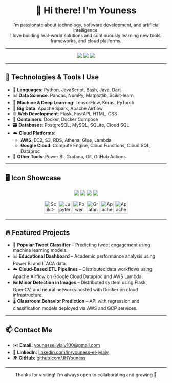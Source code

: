 <h1 align="center">👋 Hi there! I'm Youness</h1>

<p align="center">
  I'm passionate about technology, software development, and artificial intelligence.<br/>
  I love building real-world solutions and continuously learning new tools, frameworks, and cloud platforms.
</p>

---

<p align="center">
  <a href="mailto:younesseljylaly100@gmail.com"><img src="https://img.shields.io/badge/Gmail-D14836?style=for-the-badge&logo=gmail&logoColor=white"/></a>
  <a href="https://www.linkedin.com/in/youness-el-jylaly"><img src="https://img.shields.io/badge/LinkedIn-0A66C2?style=for-the-badge&logo=linkedin&logoColor=white"/></a>
  <a href="https://github.com/JHYouness"><img src="https://img.shields.io/badge/GitHub-100000?style=for-the-badge&logo=github&logoColor=white"/></a>
</p>

---

## 🚀 Technologies & Tools I Use

- 🔧 **Languages**: Python, JavaScript, Bash, Java, Dart  
- 📊 **Data Science**: Pandas, NumPy, Matplotlib, Scikit-learn  
- 🤖 **Machine & Deep Learning**: TensorFlow, Keras, PyTorch  
- 🐘 **Big Data**: Apache Spark, Apache Airflow  
- 🌐 **Web Development**: Flask, FastAPI, HTML, CSS  
- 🐳 **Containers**: Docker, Docker Compose  
- 🗃️ **Databases**: PostgreSQL, MySQL, SQLite, Cloud SQL  
- ☁️ **Cloud Platforms**:  
  - **AWS**: EC2, S3, RDS, Athena, Glue, Lambda  
  - **Google Cloud**: Compute Engine, Cloud Functions, Cloud SQL, Dataproc
- 🧠 **Other Tools**: Power BI, Grafana, Git, GitHub Actions  

---

## 🖥️ Icon Showcase

<p align="center">
  <img src="https://skillicons.dev/icons?i=python,java,javascript,dart,bash,html,css" />
  <img src="https://skillicons.dev/icons?i=docker,git,github,postgres,mysql,sqlite" />
  <img src="https://skillicons.dev/icons?i=fastapi,tensorflow,pytorch" />
  <img src="https://skillicons.dev/icons?i=aws,gcp" />
</p>

<!-- Manual logos for those not available in skillicons.dev -->
<p align="center">
  <img src="https://upload.wikimedia.org/wikipedia/commons/0/05/Scikit_learn_logo_small.svg" height="40" alt="Scikit-learn"/>
  <img src="https://upload.wikimedia.org/wikipedia/commons/3/38/Jupyter_logo.svg" height="40" alt="Jupyter"/>
  <img src="https://cdn.worldvectorlogo.com/logos/microsoft-power-bi-1.svg" height="40" alt="Power BI"/>
  <img src="https://upload.wikimedia.org/wikipedia/commons/3/3b/Grafana_icon.svg" height="40" alt="Grafana"/>
  <img src="https://upload.wikimedia.org/wikipedia/commons/f/f3/Apache_Spark_logo.svg" height="40" alt="Apache Spark"/>
  <img src="https://upload.wikimedia.org/wikipedia/commons/d/de/AirflowLogo.png" height="40" alt="Apache Airflow"/>
</p>

---

## 🔥 Featured Projects

- 🧠 **Popular Tweet Classifier** – Predicting tweet engagement using machine learning models.  
- 📊 **Educational Dashboard** – Academic performance analysis using Power BI and ITACA data.  
- ☁️ **Cloud-Based ETL Pipelines** – Distributed data workflows using Apache Airflow on Google Cloud Dataproc and AWS Lambda.  
- 🖼️ **Minor Detection in Images** – Distributed system using Flask, OpenCV, and neural networks hosted with Docker on cloud infrastructure.  
- 🌡️ **Classroom Behavior Prediction** – API with regression and classification models deployed via AWS and GCP services.  

---

## 📫 Contact Me

- ✉️ **Email:** younesseljylaly100@gmail.com  
- 🔗 **LinkedIn:** [linkedin.com/in/youness-el-jylaly](https://www.linkedin.com/in/youness-el-jylaly)  
- 🌍 **GitHub:** [github.com/JHYouness](https://github.com/JHYouness)

---

<p align="center">Thanks for visiting! I'm always open to collaborating and growing 🚀</p>
